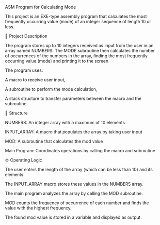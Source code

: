ASM Program for Calculating Mode

This project is an EXE-type assembly program that calculates the most frequently occurring value (mode) of an integer sequence of length 10 or less.

📌 Project Description

The program stores up to 10 integers received as input from the user in an array named NUMBERS. The MODE subroutine then calculates the number of occurrences of the numbers in the array, finding the most frequently occurring value (mode) and printing it to the screen.

The program uses:

A macro to receive user input,

A subroutine to perform the mode calculation,

A stack structure to transfer parameters between the macro and the subroutine.

📂 Structure

NUMBERS: An integer array with a maximum of 10 elements

INPUT_ARRAY: A macro that populates the array by taking user input

MOD: A subroutine that calculates the mod value

Main Program: Coordinates operations by calling the macro and subroutine

⚙️ Operating Logic

The user enters the length of the array (which can be less than 10) and its elements.

The INPUT_ARRAY macro stores these values ​​in the NUMBERS array.

The main program analyzes the array by calling the MOD subroutine.

MOD counts the frequency of occurrence of each number and finds the value with the highest frequency.

The found mod value is stored in a variable and displayed as output.
